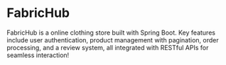 # FabricHub

FabricHub is a online clothing store built with Spring Boot. Key features include user authentication, product management with pagination, order processing, and a review system, all integrated with RESTful APIs for seamless interaction!
